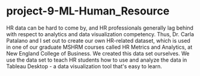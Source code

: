 # project-9-ML-Human_Resource
HR data can be hard to come by, and HR professionals generally lag behind with respect to analytics and data visualization competency. Thus, Dr. Carla Patalano and I set out to create our own HR-related dataset, which is used in one of our graduate MSHRM courses called HR Metrics and Analytics, at New England College of Business. We created this data set ourselves. We use the data set to teach HR students how to use and analyze the data in Tableau Desktop - a data visualization tool that's easy to learn.

